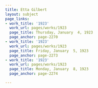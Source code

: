 ```yaml
---
title: Etta Gilbert
layout: subject
page_links:
- work_title: '1923'
  work_url: pages/works/1923
  page_title: Thursday, January  4, 1923
  page_anchor: page-2270
- work_title: '1923'
  work_url: pages/works/1923
  page_title: Friday, January  5, 1923
  page_anchor: page-2273
- work_title: '1923'
  work_url: pages/works/1923
  page_title: Monday, January  8, 1923
  page_anchor: page-2274

---
```

